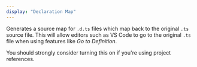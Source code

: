 ```yaml
---
display: "Declaration Map"
---
```


Generates a source map for `.d.ts` files which map back to the original `.ts` source file.
This will allow editors such as VS Code to go to the original `.ts` file when using features like _Go to Definition_.

You should strongly consider turning this on if you're using project references.
